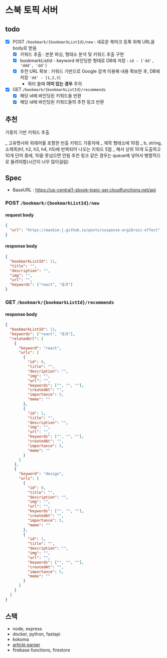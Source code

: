 # 스북 토픽 서버

## todo

- [x] POST `/bookmark/{bookmarkListId}/new` : 새로운 북마크 등록 위해 URL을 body로 받음
  - [x] 키워드 추출 : 본문 파싱, 형태소 분석 및 키워드 추출 구현
  - [x] bookmarkListId - keyword 바인딩한 형태로 DB에 저장 : `id - ['dd', 'ddd', 'dd']`
  - [x] 추천 URL 확보 : 키워드 기반으로 Google 검색 이용해 내용 확보한 후, DB에 저장 `'dd' - [1,2,3]`
    - 쿼리 쓸때 **이미 있는 경우** 주의
- [x] GET `/bookmark/{bookmarkListId}/recommends`
  - [x] 해당 id에 바인딩된 키워드들 반환
  - [x] 해당 id에 바인딩된 키워드들의 추천 링크 반환

## 추천

가중치 기반 키워드 추출

_ 고유명사와 외래어를 포함한 빈출 키워드 가중치에
_ 제목 형태소에 10점
_ b, string, 소제목(h1, h2, h3, h4, h5)에 반복되어 나오는 키워드 5점
_ 해서 상위 10개 도출하고 10개 단어 중에, 10을 못넘으면 안됨 추천 링크 같은 경우는 queue에 넣어서 병렬적으로 돌려야함(시간이 너무 많이걸림)

## Spec

- BaseURL :
  https://us-central1-sbook-topic-ser.cloudfunctions.net/api

### POST `/bookmark/{bookmarkListId}/new`

#### request body

```json
{
  "url": "https://maxkim-j.github.io/posts/suspense-argibraic-effect"
}
```

#### response body

```json
{
  "bookmarkListId": 11,
  "title": "",
  "description": "",
  "img": "",
  "url": "",
  "keywords": ["react", "효과"]
}
```

### GET `/bookmark/{bookmarkListId}/recommends`

#### response body

```json
{
  "bookmarkListId": 11,
  "keywords": ["react", "효과"],
  "relatedUrl": [
    {
      "keyword": "react",
      "urls": [
        {
          "id": 0,
          "title": "",
          "description": "",
          "img": "",
          "url": "",
          "keywords": ["", "", ""],
          "createdAt": "",
          "importance": 5,
          "memo": ""
        },
        {
          "id": 1,
          "title": "",
          "description": "",
          "img": "",
          "url": "",
          "keywords": ["", "", ""],
          "createdAt": "",
          "importance": 5,
          "memo": ""
        }
      ]
    },
    {
      "keyword": "design",
      "urls": [
        {
          "id": 0,
          "title": "",
          "description": "",
          "img": "",
          "url": "",
          "keywords": ["", "", ""],
          "createdAt": "",
          "importance": 5,
          "memo": ""
        },
        {
          "id": 1,
          "title": "",
          "description": "",
          "img": "",
          "url": "",
          "keywords": ["", "", ""],
          "createdAt": "",
          "importance": 5,
          "memo": ""
        }
      ]
    }
  ]
}
```

## 스택

- node, express
- docker, python, fastapi
- kokoma
- [article parser](https://github.com/ndaidong/article-parser)
- firebase functions, firestore
